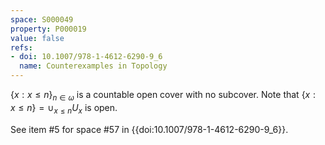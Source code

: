 ```yaml
---
space: S000049
property: P000019
value: false
refs:
- doi: 10.1007/978-1-4612-6290-9_6
  name: Counterexamples in Topology
---
```


$\{x : x \leq n\}_{n \in \omega}$ is a countable open cover with no subcover. Note that $\{x : x \leq n\} = \cup_{x \leq n} U_x$ is open.

See item #5 for space #57 in {{doi:10.1007/978-1-4612-6290-9_6}}.
